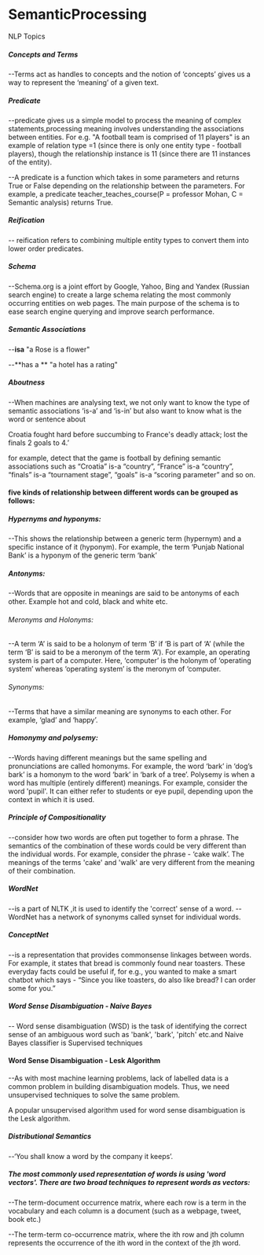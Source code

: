 # SemanticProcessing
NLP Topics


##### Concepts and Terms

--Terms act as handles to concepts and the notion of ‘concepts’ gives us a way to represent the ‘meaning’ of a given text.

##### Predicate

--predicate gives us a simple model to process the meaning of complex statements,processing meaning involves understanding the associations between entities.  For e.g. "A football team is comprised of 11 players" is an example of relation type =1 (since there is only one entity type - football players), though the relationship instance is 11 (since there are 11 instances of the entity).

--A predicate is a function which takes in some parameters and returns True or False depending on the relationship between the parameters. For example, a predicate teacher_teaches_course(P = professor Mohan, C = Semantic analysis) returns True.

##### Reification
-- reification refers to combining multiple entity types to convert them into lower order predicates. 

##### Schema
--Schema.org is a joint effort by Google, Yahoo, Bing and Yandex (Russian search engine) to create a large schema relating the most commonly occurring entities on web pages. The main purpose of the schema is to ease search engine querying and improve search performance.

##### Semantic Associations
--**isa**
"a Rose is a flower" 

--**has a **
"a hotel has a rating"

##### Aboutness
--When machines are analysing text, we not only want to know the type of semantic associations ‘is-a’ and ‘is-in’ but also want to know what is the word or sentence about

Croatia fought hard before succumbing to France's deadly attack; lost the finals 2 goals to 4.’

for example, detect that the game is football by defining semantic associations such as “Croatia” is-a “country”, “France” is-a “country”, “finals” is-a “tournament stage”, “goals” is-a “scoring parameter” and so on.


####  five kinds of relationship between different words can be grouped as follows:

##### Hypernyms and hyponyms: 
--This shows the relationship between a generic term (hypernym) and a specific instance of it (hyponym). For example, the term ‘Punjab National Bank’ is a hyponym of the generic term ‘bank’

##### Antonyms: 
--Words that are opposite in meanings are said to be antonyms of each other. Example hot and cold, black and white etc.

###### Meronyms and Holonyms: 
--A term ‘A’ is said to be a holonym of term ‘B’ if ‘B is part of ‘A’ (while the term ‘B’ is said to be a meronym of the term ‘A’). For example, an operating system is part of a computer. Here, ‘computer’ is the holonym of ‘operating system’ whereas ‘operating system’ is the meronym of ‘computer.

###### Synonyms: 
--Terms that have a similar meaning are synonyms to each other. For example, ‘glad’ and ‘happy’.

##### Homonymy and polysemy: 
--Words having different meanings but the same spelling and pronunciations are called homonyms. For example, the word ‘bark’ in ‘dog’s bark’ is a homonym to the word ‘bark’ in ‘bark of a tree’. Polysemy is when a word has multiple (entirely different) meanings. For example, consider the word 'pupil'. It can either refer to students or eye pupil, depending upon the context in which it is used.

##### Principle of Compositionality
--consider how two words are often put together to form a phrase. The semantics of the combination of these words could be very different than the individual words. For example, consider the phrase - ‘cake walk’. The meanings of the terms 'cake' and 'walk' are very different from the meaning of their combination.

##### WordNet 
--is a part of NLTK ,it is used to identify the 'correct' sense of a word.
-- WordNet has a network of synonyms called synset for individual words.

##### ConceptNet 
--is a representation that provides commonsense linkages between words. For example, it states that bread is commonly found near toasters. These everyday facts could be useful if, for e.g., you wanted to make a smart chatbot which says - “Since you like toasters, do also like bread? I can order some for you.”

##### Word Sense Disambiguation - Naive Bayes
-- Word sense disambiguation (WSD) is the task of identifying the correct sense of an ambiguous word such as 'bank', 'bark', 'pitch' etc.and Naive Bayes classifier is Supervised techniques

 #### Word Sense Disambiguation - Lesk Algorithm
--As with most machine learning problems, lack of labelled data is a common problem in building disambiguation models. Thus, we need unsupervised techniques to solve the same problem.  

 A popular unsupervised algorithm used for word sense disambiguation is the Lesk algorithm.
 
 
 ##### Distributional Semantics
 --‘You shall know a word by the company it keeps’.
 
 ##### The most commonly used representation of words is using 'word vectors'. There are two broad techniques to represent words as vectors:

--The term-document occurrence matrix, where each row is a term in the vocabulary and each column is a document (such as a webpage, tweet, book etc.)  

--The term-term co-occurrence matrix, where the ith row and jth column represents the occurrence of the ith word in the context of the jth word.



